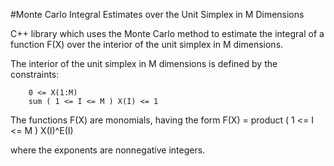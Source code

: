 #Monte Carlo Integral Estimates over the Unit Simplex in M Dimensions

C++ library which uses the Monte Carlo method to estimate the integral of a function F(X) over the interior of the unit simplex in M dimensions.

The interior of the unit simplex in M dimensions is defined by the constraints:

        0 <= X(1:M)
        sum ( 1 <= I <= M ) X(I) <= 1
      
The functions F(X) are monomials, having the form
        F(X) = product ( 1 <= I <= M ) X(I)^E(I)
      
where the exponents are nonnegative integers.
